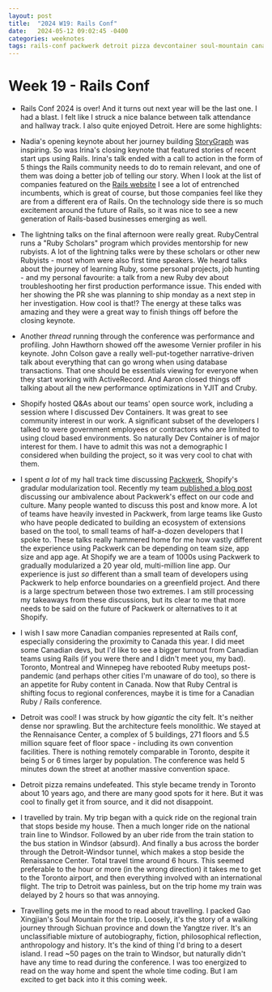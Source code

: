 ```yaml
---
layout: post
title:  "2024 W19: Rails Conf"
date:   2024-05-12 09:02:45 -0400
categories: weeknotes
tags: rails-conf packwerk detroit pizza devcontainer soul-mountain canadian-ruby
---
```


# Week 19 - Rails Conf

- Rails Conf 2024 is over! And it turns out next year will be the last one. I had a blast. I felt like I struck a nice balance between talk attendance and hallway track. I also quite enjoyed Detroit. Here are some highlights:

- Nadia's opening keynote about her journey building [StoryGraph](https://storygraph.io) was inspiring. So was Irina's closing keynote that featured stories of recent start ups using Rails. Irina's talk ended with a call to action in the form of 5 things the Rails community needs to do to remain relevant, and one of them was doing a better job of telling our story. When I look at the list of companies featured on the [Rails website](https://rubyonrails.org/) I see a lot of entrenched incumbents, which is great of course, but those companies feel like they are from a different era of Rails. On the technology side there is so much excitement around the future of Rails, so it was nice to see a new generation of Rails-based businesses emerging as well.

- The lightning talks on the final afternoon were really great. RubyCentral runs a "Ruby Scholars" program which provides mentorship for new rubyists. A lot of the lightning talks were by these scholars or other new Rubyists - most whom were also first time speakers. We heard talks about the journey of learning Ruby, some personal projects, job hunting - and my personal favourite: a talk from a new Ruby dev about troubleshooting her first production performance issue. This ended with her showing the PR she was planning to ship monday as a next step in her investigation. How cool is that!? The energy at these talks was amazing and they were a great way to finish things off before the closing keynote.

- Another _thread_ running through the conference was performance and profiling. John Hawthorn showed off the awesome Vernier profiler in his keynote. John Colson gave a really well-put-together narrative-driven talk about everything that can go wrong when using database transactions. That one should be essentials viewing for everyone when they start working with ActiveRecord. And Aaron closed things off talking about all the new performance optimizations in YJIT and Cruby.

- Shopify hosted Q&As about our teams' open source work, including a session where I discussed Dev Containers. It was great to see community interest in our work. A significant subset of the developers I talked to were government employees or contractors who are limited to using cloud based environments. So naturally Dev Container is of major interest for them. I have to admit this was not a demographic I considered when building the project, so it was very cool to chat with them.

- I spent _a lot_ of my hall track time discussing [Packwerk](https://github.com/Shopify/packwerk), Shopify's gradular modularization tool. Recently my team [published a blog post](https://railsatscale.com/2024-01-26-a-packwerk-retrospective/) discussing our ambivalence about Packwerk's effect on our code and culture. Many people wanted to discuss this post and know more. A lot of teams have heavily invested in Packwerk, from large teams like Gusto who have people dedicated to building an ecosystem of extensions based on the tool, to small teams of half-a-dozen developers that I spoke to. These talks really hammered home for me how vastly different the experience using Packwerk can be depending on team size, app size and app age. At Shopify we are a team of 1000s using Packwerk to gradually modularized a 20 year old, multi-million line app. Our experience is just _so_ different than a small team of developers using Packwerk to help enforce boundaries on a greenfield project. And there is a large spectrum between those two extremes. I am still processing my takeaways from these discussions, but its clear to me that more needs to be said on the future of Packwerk or alternatives to it at Shopify.

- I wish I saw more Canadian companies represented at Rails conf, especially considering the proximity to Canada this year. I did meet some Canadian devs, but I'd like to see a bigger turnout from Canadian teams using Rails (if you were there and I didn't meet you, my bad). Toronto, Montreal and Winnepeg have rebooted Ruby meetups post-pandemic (and perhaps other cities I'm unaware of do too), so there is an appetite for Ruby content in Canada. Now that Ruby Central is shifting focus to regional conferences, maybe it is time for a Canadian Ruby / Rails conference.

- Detroit was cool! I was struck by how _gigantic_ the city felt. It's neither dense nor sprawling. But the architecture feels monolithic. We stayed at the Rennaisance Center, a complex of 5 buildings, 271 floors and 5.5 million square feet of floor space - including its own convention facilities. There is nothing remotely comparable in Toronto, despite it being 5 or 6 times larger by population. The conference was held 5 minutes down the street at another massive convention space.

- Detroit pizza remains undefeated. This style became trendy in Toronto about 10 years ago, and there are many good spots for it here. But it was cool to finally get it from source, and it did not disappoint.

- I travelled by train. My trip began with a quick ride on the regional train that stops beside my house. Then a much longer ride on the national train line to Windsor. Followed by an uber ride from the train station to the bus station in Windsor (absurd). And finally a bus across the border through the Detroit-Windsor tunnel, which makes a stop beside the Renaissance Center. Total travel time around 6 hours. This seemed preferable to the hour or more (in the wrong direction) it takes me to get to the Toronto airport, and then everything involved with an international flight. The trip to Detroit was painless, but on the trip home my train was delayed by 2 hours so that was annoying.

- Travelling gets me in the mood to read about travelling. I packed Gao Xingjian's Soul Mountain for the trip. Loosely, it's the story of a walking journey through Sichuan province and down the Yangtze river. It's an unclassifiable mixture of autobiography, fiction, philosophical reflection, anthropology and history. It's the kind of thing I'd bring to a desert island. I read ~50 pages on the train to Windsor, but naturally didn't have any time to read during the conference. I was too energized to read on the way home and spent the whole time coding. But I am excited to get back into it this coming week.

